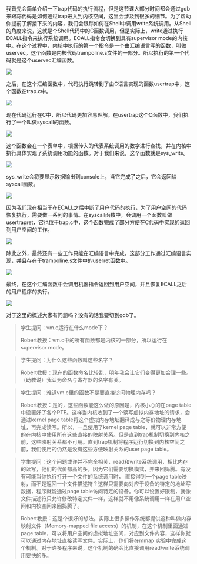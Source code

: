 我首先会简单介绍一下trap代码的执行流程，但是这节课大部分时间都会通过gdb来跟踪代码是如何通过trap进入到内核空间，这里会涉及到很多的细节。为了帮助你提前了解接下来的内容，我们会跟踪如何在Shell中调用write系统调用。从Shell的角度来说，这就是个Shell代码中的C函数调用，但是实际上，write通过执行ECALL指令来执行系统调用。ECALL指令会切换到具有supervisor mode的内核中。在这个过程中，内核中执行的第一个指令是一个由汇编语言写的函数，叫做uservec。这个函数是内核代码trampoline.s文件的一部分。所以执行的第一个代码就是这个uservec汇编函数。

[![](https://github.com/huihongxiao/MIT6.S081/raw/master/.gitbook/assets/image%20(220).png)](https://github.com/huihongxiao/MIT6.S081/blob/master/.gitbook/assets/image%20\(220\).png)

之后，在这个汇编函数中，代码执行跳转到了由C语言实现的函数usertrap中，这个函数在trap.c中。

[![](https://github.com/huihongxiao/MIT6.S081/raw/master/.gitbook/assets/image%20(235).png)](https://github.com/huihongxiao/MIT6.S081/blob/master/.gitbook/assets/image%20\(235\).png)

现在代码运行在C中，所以代码更加容易理解。在usertrap这个C函数中，我们执行了一个叫做syscall的函数。

[![](https://github.com/huihongxiao/MIT6.S081/raw/master/.gitbook/assets/image%20(216).png)](https://github.com/huihongxiao/MIT6.S081/blob/master/.gitbook/assets/image%20\(216\).png)

这个函数会在一个表单中，根据传入的代表系统调用的数字进行查找，并在内核中执行具体实现了系统调用功能的函数。对于我们来说，这个函数就是sys_write。

[![](https://github.com/huihongxiao/MIT6.S081/raw/master/.gitbook/assets/image%20(332).png)](https://github.com/huihongxiao/MIT6.S081/blob/master/.gitbook/assets/image%20\(332\).png)

sys_write会将要显示数据输出到console上，当它完成了之后，它会返回给syscall函数。

[![](https://github.com/huihongxiao/MIT6.S081/raw/master/.gitbook/assets/image%20(295).png)](https://github.com/huihongxiao/MIT6.S081/blob/master/.gitbook/assets/image%20\(295\).png)

因为我们现在相当于在ECALL之后中断了用户代码的执行，为了用户空间的代码恢复执行，需要做一系列的事情。在syscall函数中，会调用一个函数叫做usertrapret，它也位于trap.c中，这个函数完成了部分方便在C代码中实现的返回到用户空间的工作。

[![](https://github.com/huihongxiao/MIT6.S081/raw/master/.gitbook/assets/image%20(273).png)](https://github.com/huihongxiao/MIT6.S081/blob/master/.gitbook/assets/image%20\(273\).png)

除此之外，最终还有一些工作只能在汇编语言中完成。这部分工作通过汇编语言实现，并且存在于trampoline.s文件中的userret函数中。

[![](https://github.com/huihongxiao/MIT6.S081/raw/master/.gitbook/assets/image%20(403).png)](https://github.com/huihongxiao/MIT6.S081/blob/master/.gitbook/assets/image%20\(403\).png)

最终，在这个汇编函数中会调用机器指令返回到用户空间，并且恢复ECALL之后的用户程序的执行。

[![](https://github.com/huihongxiao/MIT6.S081/raw/master/.gitbook/assets/image%20(364).png)](https://github.com/huihongxiao/MIT6.S081/blob/master/.gitbook/assets/image%20\(364\).png)

对于这里的概述大家有问题吗？没有的话我要切到gdb了。

> 学生提问：vm.c运行在什么mode下？
> 
> Robert教授：vm.c中的所有函数都是内核的一部分，所以运行在supervisor mode。


> 学生提问：为什么这些函数叫这些名字？
> 
> Robert教授：现在的函数命名比较乱，明年我会让它们变得更加合理一些。（助教说）我认为命名与寄存器的名字有关。


> 学生提问：难道vm.c里的函数不是要直接访问物理内存吗？
> 
> Robert教授：是的，这些函数能这么做的原因是，内核小心的在page table中设置好了各个PTE。这样当内核收到了一个读写虚拟内存地址的请求，会通过kernel page table将这个虚拟内存地址翻译成与之等价物理内存地址，再完成读写。所以，一旦使用了kernel page table，就可以非常方便的在内核中使用所有这些直接的映射关系。但是直到trap机制切换到内核之前，这些映射关系都不可用。直到trap机制将程序运行切换到内核空间之前，我们使用的仍然是没有这些方便映射关系的user page table。


> 学生提问：这个问题或许并不完全相关，read和write系统调用，相比内存的读写，他们的代价都高的多，因为它们需要切换模式，并来回捣腾。有没有可能当你执行打开一个文件的系统调用时， 直接得到一个page table映射，而不是返回一个文件描述符？这样只需要向对应于设备的特定的地址写数据，程序就能通过page table访问特定的设备。你可以设置好限制，就像文件描述符只允许修改特定文件一样，这样就不用像系统调用一样在用户空间和内核空间来回捣腾了。
> 
> Robert教授：这是个很好的想法。实际上很多操作系统都提供这种叫做内存映射文件（Memory-mapped file access）的机制，在这个机制里面通过page table，可以将用户空间的虚拟地址空间，对应到文件内容，这样你就可以通过内存地址直接读写文件。实际上，你们将在mmap 实验中完成这个机制。对于许多程序来说，这个机制的确会比直接调用read/write系统调用要快的多。